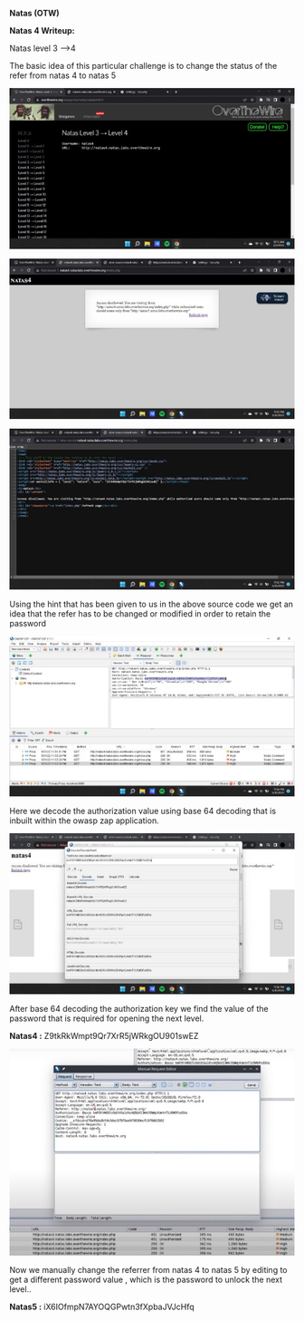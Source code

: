﻿**Natas (OTW)**

**Natas 4 Writeup:**

Natas level 3 —>4

The basic idea of this particular challenge is to change the status of the refer from natas 4 to natas 5

![](Aspose.Words.9b966a22-0d16-461c-ab84-97b79a044ee8.001.jpeg)

![](Aspose.Words.9b966a22-0d16-461c-ab84-97b79a044ee8.002.jpeg)

![](Aspose.Words.9b966a22-0d16-461c-ab84-97b79a044ee8.003.jpeg)

Using the hint that has been given to us in the above source code we get an idea that the refer has to be changed or modified in order to retain the password

![](Aspose.Words.9b966a22-0d16-461c-ab84-97b79a044ee8.004.jpeg)

Here we decode the authorization value using base 64 decoding  that is inbuilt within the owasp zap application.

![](Aspose.Words.9b966a22-0d16-461c-ab84-97b79a044ee8.005.jpeg)

After base 64 decoding the authorization key we find the value of the password that is required for opening the next level.

**Natas4 :** Z9tkRkWmpt9Qr7XrR5jWRkgOU901swEZ

![](Aspose.Words.9b966a22-0d16-461c-ab84-97b79a044ee8.006.jpeg)

Now we manually change the referrer from natas 4 to natas 5  by editing to get a different password value , which is the password to unlock the next level..

**Natas5 :** iX6IOfmpN7AYOQGPwtn3fXpbaJVJcHfq
